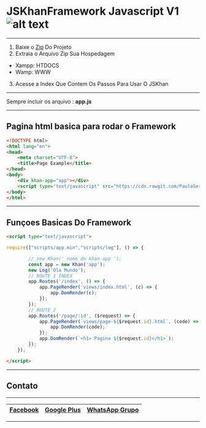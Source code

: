 # JSKhanFramework Javascript V1  ![alt text](http://brg4pafj.apps.lair.io/assets/images/icone.ico "Logo JSKHAN")
__________________________________________________________

  1. Baixe o [Zip](https://codeload.github.com/PauloSergioRomaoJunior/JSKhanFramework/zip/master) Do Projeto
  2. Extraia o Arquivo Zip Sua Hospedagem
   * Xampp: HTDOCS
   * Wamp: WWW
  3. Acesse a Index Que Contem Os Passos Para Usar O JSKhan
  
__________________________________________________________

Sempre incluir os arquivo : **app.js**

__________________________________________________________
## Pagina html basica para rodar o Framework
```html
<!DOCTYPE html>
<html lang="en">
<head>
	<meta charset="UTF-8">
	<title>Page Example</title>
</head>
<body>
    <div khan-app="app"></div>
    <script type="text/javascript" src="https://cdn.rawgit.com/PauloSergioRomaoJunior/JSKhanFramework/master/scripts/require.js"></script>
</body>
</html>
```
__________________________________________________________
## Funçoes Basicas Do Framework
```html
<script type="text/javascript">
```
```javascript
require(["scripts/app.min","scripts/log"], () => {

        // new Khan(' nome do khan-app ');
        const app = new Khan('app');
        new Log('Ola Mundo');
        // ROUTE 1 INDEX
        app.Routes('/index', () => {
            app.PageRender('views/index.html', (c) => {
                app.DomRender(c);
            });
        });
        // ROUTE 2
        app.Routes('/page/:id', ($request) => {
            app.PageRender(`views/page-${$request.id}.html`, (code) => {
                app.DomRender(code);
            });
            app.DomRender(`<h1> Pagina ${$request.id}</h1>`);
        });
    });
```
```html
</script>
```
__________________________________________________________

## Contato
__________________________________________________________
[Facebook](http://facebook.com/PauloRodriguesYT) | [Google Plus](https://plus.google.com/108514517889295797166) | [WhatsApp Grupo](https://chat.whatsapp.com/0BVQ8R1AjeRA056eKKU1ZF)
------------ | ------------- | -------------

__________________________________________________________
